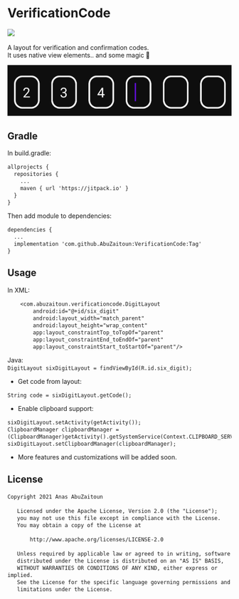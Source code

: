 # VerificationCode
[![](https://jitpack.io/v/AbuZaitoun/VerificationCode.svg)](https://jitpack.io/#AbuZaitoun/VerificationCode)

A layout for verification and confirmation codes.  
It uses native view elements.. and some magic :mage:

![Sample1](https://github.com/AbuZaitoun/VerificationCode/blob/master/images/sample1.png)
## Gradle
In build.gradle:
```
allprojects {
  repositories {
    ...
    maven { url 'https://jitpack.io' }
  }
}
```
Then add module to dependencies:
```
dependencies {  
  ...
  implementation 'com.github.AbuZaitoun:VerificationCode:Tag'  
}
```
## Usage
In XML:
```
    <com.abuzaitoun.verificationcode.DigitLayout
        android:id="@+id/six_digit"
        android:layout_width="match_parent"
        android:layout_height="wrap_content"
        app:layout_constraintTop_toTopOf="parent"
        app:layout_constraintEnd_toEndOf="parent"
        app:layout_constraintStart_toStartOf="parent"/>
```
Java:  
`
DigitLayout sixDigitLayout = findViewById(R.id.six_digit);
`
* Get code from layout:
```
String code = sixDigitLayout.getCode();
```
* Enable clipboard support: 
```
sixDigitLayout.setActivity(getActivity());
ClipboardManager clipboardManager = (ClipboardManager)getActivity().getSystemService(Context.CLIPBOARD_SERVICE);
sixDigitLayout.setClipboardManager(clipboardManager);     
```
* More features and customizations will be added soon.

## License
```
Copyright 2021 Anas AbuZaitoun

   Licensed under the Apache License, Version 2.0 (the "License");
   you may not use this file except in compliance with the License.
   You may obtain a copy of the License at

       http://www.apache.org/licenses/LICENSE-2.0

   Unless required by applicable law or agreed to in writing, software
   distributed under the License is distributed on an "AS IS" BASIS,
   WITHOUT WARRANTIES OR CONDITIONS OF ANY KIND, either express or implied.
   See the License for the specific language governing permissions and
   limitations under the License.
```
